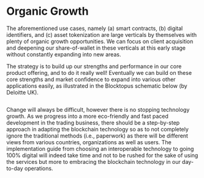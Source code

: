 # Organic Growth

The aforementioned use cases, namely (a) smart contracts, (b) digital identifiers, and (c) asset tokenization are large verticals by themselves with plenty of organic growth opportunities. We can focus on client acquisition and deepening our share-of-wallet in these verticals at this early stage without constantly expanding into new areas.

The strategy is to build up our strengths and performance in our core product offering, and to do it really well! Eventually we can build on these core strengths and market confidence to expand into various other applications easily, as illustrated in the Blocktopus schematic below (by Deloitte UK).

<figure><img src="https://lh4.googleusercontent.com/G2a5FI17eGDbxpm1t_31TSpSbnpD_hBLRySKXMCfWTCGPf5GxQcUmdR-aQSPnpsLRoKv61xO8q8kmRi8yz87R4uKk5Jmdve0PLfsaB-4paGmALfLCtKRqJivlDC2-wkBJy-X7lWnlhVRac5gHLe3eRd-wrUxHWDBSD5UmtT4pN_d6HwW_VgP3EuUfDryTIAdgStntA" alt=""><figcaption></figcaption></figure>

Change will always be difficult, however there is no stopping technology growth. As we progress into a more eco-friendly and fast paced development in the trading business, there should be a step-by-step approach in adapting the blockchain technology so as to not completely ignore the traditional methods (i.e., paperwork) as there will be different views from various countries, organizations as well as users. The implementation guide from choosing an interoperable technology to going 100% digital will indeed take time and not to be rushed for the sake of using the services but more to embracing the blockchain technology in our day-to-day operations.
